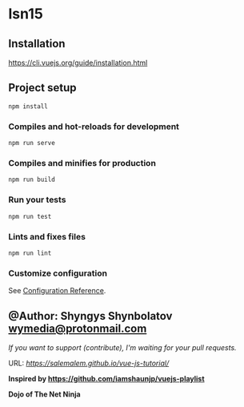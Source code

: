 # lsn15

## Installation
https://cli.vuejs.org/guide/installation.html

## Project setup
```
npm install
```

### Compiles and hot-reloads for development
```
npm run serve
```

### Compiles and minifies for production
```
npm run build
```

### Run your tests
```
npm run test
```

### Lints and fixes files
```
npm run lint
```

### Customize configuration
See [Configuration Reference](https://cli.vuejs.org/config/).

 @Author: Shyngys Shynbolatov wymedia@protonmail.com
---
_If you want to support (contribute), I'm waiting for your pull requests._ 

URL: *https://salemalem.github.io/vue-js-tutorial/*

**Inspired by https://github.com/iamshaunjp/vuejs-playlist**

**Dojo of The Net Ninja**
